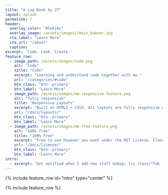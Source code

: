 ```yaml
---
title: "A Log Book by JT"
layout: splash
permalink: /
header:
  overlay_color: "#5e616c"
  overlay_image: /assets/images//main_banner.jpg
  cta_label: "Learn More"
  cta_url: "/about"
  caption:
excerpt: 'Code. Cook. Create.'
feature_row:
  - image_path: /assets/images/code.png
    alt: "Code"
    title: "Code"
    excerpt: "Learning and understand code together with me."
    url: "/categories/#code"
    btn_class: "btn--primary"
    btn_label: "Learn More"
  - image_path: /assets/images/mm-responsive-feature.png
    alt: "fully responsive"
    title: "Responsive Layouts"
    excerpt: "Built on HTML5 + CSS3. All layouts are fully responsive with helpers to augment your content."
    url: "/docs/layouts/"
    btn_class: "btn--primary"
    btn_label: "Learn More"
  - image_path: /assets/images/mm-free-feature.png
    alt: "100% free"
    title: "100% Free"
    excerpt: "Free to use however you want under the MIT License. Clone it, fork it, customize it, whatever!"
    url: "/docs/license/"
    btn_class: "btn--primary"
    btn_label: "Learn More"
intro:
  - excerpt: 'Get notified when I add new stuff &nbsp; [<i class="fab fa-twitter"></i> @jay_2510](https://twitter.com/jay_2510){: .btn .btn--twitter} <!-- [<i class="fab fa-paypal"></i> Tip Me](https://www.paypal.me/mmistakes){: .btn .btn--primary} -->'
---
```


{% include feature_row id="intro" type="center" %}

{% include feature_row %}
